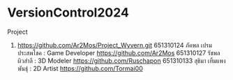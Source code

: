 # VersionControl2024
Project
1. https://github.com/Ar2Mos/Project_Wyvern.git
    651310124 ภัคพล เปรมประสพโชค : Game Developer
    https://github.com/Ar2Mos
    651310127 รัชพล ผิวสำลี : 3D Modeler
    https://github.com/Ruschapon
    651310133 สุธิมา เทิ้มแพงพันธ์ุ : 2D Artist
    https://github.com/Tormai00
